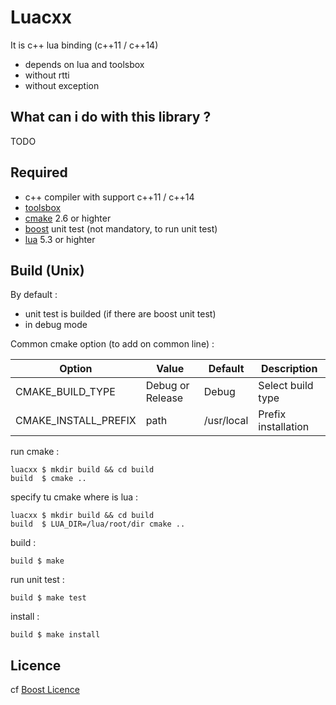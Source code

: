 # Luacxx 

It is c++ lua binding (c++11 / c++14)
* depends on lua and toolsbox
* without rtti
* without exception

## What can i do with this library ?

TODO

## Required

* c++ compiler with support c++11 / c++14
* [toolsbox](https://github.com/EVaillant/toolsbox)
* [cmake](https://cmake.org/) 2.6 or highter
* [boost](http://boost.org) unit test (not mandatory, to run unit test)
* [lua](http://www.lua.org/) 5.3 or highter

## Build (Unix)

By default :
* unit test is builded (if there are boost unit test)
* in debug mode

Common cmake option (to add on common line) :

 Option | Value | Default | Description
--------| ------|---------|------------
CMAKE_BUILD_TYPE | Debug or Release | Debug | Select build type
CMAKE_INSTALL_PREFIX | path | /usr/local | Prefix installation

run cmake :

```shell
luacxx $ mkdir build && cd build
build  $ cmake ..
```

specify tu cmake where is lua :
```shell
luacxx $ mkdir build && cd build
build  $ LUA_DIR=/lua/root/dir cmake ..
```

build :

```shell
build $ make
```

run unit test :

```shell
build $ make test
```

install :

```shell
build $ make install
```

## Licence

cf [Boost Licence](http://www.boost.org/LICENSE_1_0.txt)
